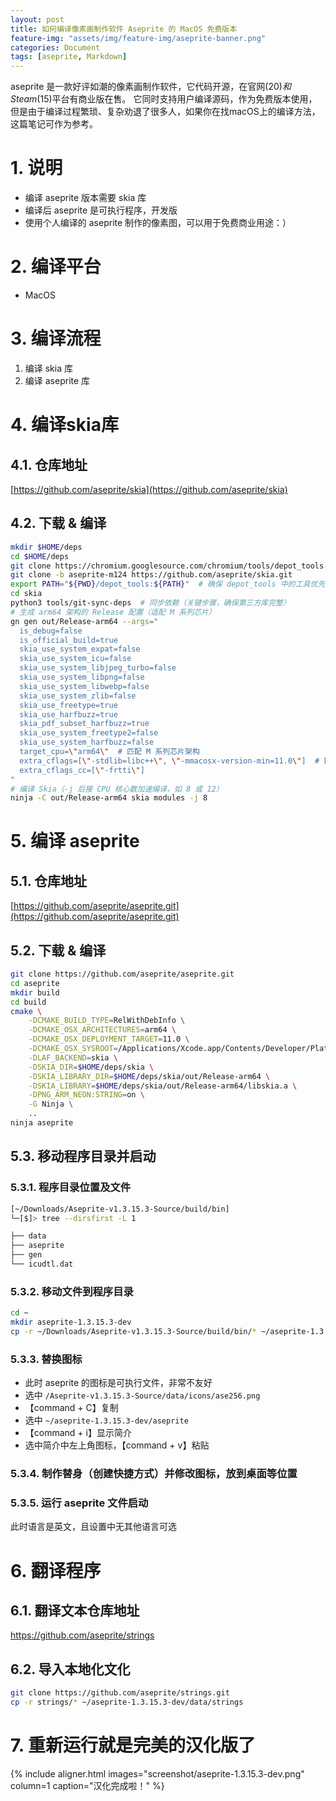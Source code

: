 ```yaml
---
layout: post
title: 如何编译像素画制作软件 Aseprite 的 MacOS 免费版本
feature-img: "assets/img/feature-img/aseprite-banner.png"
categories: Document
tags: [aseprite, Markdown]
---
```

aseprite 是一款好评如潮的像素画制作软件，它代码开源，在官网($20)和Steam($15)平台有商业版在售。
它同时支持用户编译源码，作为免费版本使用，但是由于编译过程繁琐、复杂劝退了很多人，如果你在找macOS上的编译方法，这篇笔记可作为参考。

# 1. 说明
- 编译 aseprite 版本需要 skia 库
- 编译后 aseprite 是可执行程序，开发版
- 使用个人编译的 aseprite 制作的像素图，可以用于免费商业用途：）

# 2. 编译平台
- MacOS

# 3. 编译流程
1. 编译 skia 库
2. 编译 aseprite 库

# 4. 编译skia库
## 4.1. 仓库地址
[https://github.com/aseprite/skia](https://github.com/aseprite/skia)


## 4.2. 下载 & 编译
```bash
mkdir $HOME/deps
cd $HOME/deps
git clone https://chromium.googlesource.com/chromium/tools/depot_tools.git
git clone -b aseprite-m124 https://github.com/aseprite/skia.git
export PATH="${PWD}/depot_tools:${PATH}"  # 确保 depot_tools 中的工具优先使用
cd skia
python3 tools/git-sync-deps  # 同步依赖（关键步骤，确保第三方库完整）
# 生成 arm64 架构的 Release 配置（适配 M 系列芯片）
gn gen out/Release-arm64 --args="
  is_debug=false 
  is_official_build=true 
  skia_use_system_expat=false 
  skia_use_system_icu=false 
  skia_use_system_libjpeg_turbo=false 
  skia_use_system_libpng=false 
  skia_use_system_libwebp=false 
  skia_use_system_zlib=false 
  skia_use_freetype=true 
  skia_use_harfbuzz=true 
  skia_pdf_subset_harfbuzz=true 
  skia_use_system_freetype2=false 
  skia_use_system_harfbuzz=false 
  target_cpu=\"arm64\"  # 匹配 M 系列芯片架构
  extra_cflags=[\"-stdlib=libc++\", \"-mmacosx-version-min=11.0\"]  # 提升最低版本
  extra_cflags_cc=[\"-frtti\"]
"
# 编译 Skia（-j 后接 CPU 核心数加速编译，如 8 或 12）
ninja -C out/Release-arm64 skia modules -j 8
```

# 5. 编译 aseprite
## 5.1. 仓库地址
[https://github.com/aseprite/aseprite.git](https://github.com/aseprite/aseprite.git)

## 5.2. 下载 & 编译
```bash
git clone https://github.com/aseprite/aseprite.git
cd aseprite
mkdir build
cd build
cmake \
    -DCMAKE_BUILD_TYPE=RelWithDebInfo \
    -DCMAKE_OSX_ARCHITECTURES=arm64 \
    -DCMAKE_OSX_DEPLOYMENT_TARGET=11.0 \
    -DCMAKE_OSX_SYSROOT=/Applications/Xcode.app/Contents/Developer/Platforms/MacOSX.platform/Developer/SDKs/MacOSX.sdk \
    -DLAF_BACKEND=skia \
    -DSKIA_DIR=$HOME/deps/skia \
    -DSKIA_LIBRARY_DIR=$HOME/deps/skia/out/Release-arm64 \
    -DSKIA_LIBRARY=$HOME/deps/skia/out/Release-arm64/libskia.a \
    -DPNG_ARM_NEON:STRING=on \
    -G Ninja \
    ..
ninja aseprite
```

## 5.3. 移动程序目录并启动
### 5.3.1. 程序目录位置及文件
```bash
[~/Downloads/Aseprite-v1.3.15.3-Source/build/bin] 
└─[$]> tree --dirsfirst -L 1

├── data
├── aseprite
├── gen
└── icudtl.dat
```

### 5.3.2. 移动文件到程序目录
```bash
cd ~
mkdir aseprite-1.3.15.3-dev
cp -r ~/Downloads/Aseprite-v1.3.15.3-Source/build/bin/* ~/aseprite-1.3.15.3-dev/
```

### 5.3.3. 替换图标
- 此时 aseprite 的图标是可执行文件，非常不友好
- 选中 `/Aseprite-v1.3.15.3-Source/data/icons/ase256.png`
- 【command + C】复制
- 选中 `~/aseprite-1.3.15.3-dev/aseprite`
- 【command + i】显示简介
- 选中简介中左上角图标，【command + v】粘贴

### 5.3.4. 制作替身（创建快捷方式）并修改图标，放到桌面等位置

### 5.3.5. 运行 aseprite 文件启动
此时语言是英文，且设置中无其他语言可选

# 6. 翻译程序
## 6.1. 翻译文本仓库地址
https://github.com/aseprite/strings

## 6.2. 导入本地化文化
```bash
git clone https://github.com/aseprite/strings.git
cp -r strings/* ~/aseprite-1.3.15.3-dev/data/strings
```

# 7. 重新运行就是完美的汉化版了
{% include aligner.html images="screenshot/aseprite-1.3.15.3-dev.png" column=1 caption="汉化完成啦！" %}